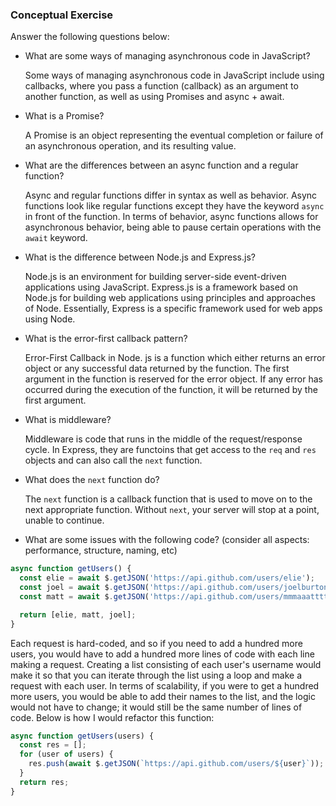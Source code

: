 ### Conceptual Exercise

Answer the following questions below:

- What are some ways of managing asynchronous code in JavaScript?

	Some ways of managing asynchronous code in JavaScript include using callbacks, where you pass a function (callback) as an argument to another function, as well as using Promises and async + await.

- What is a Promise?

	A Promise is an object representing the eventual completion or failure of an asynchronous operation, and its resulting value.

- What are the differences between an async function and a regular function?

	Async and regular functions differ in syntax as well as behavior. Async functions look like regular functions except they have the keyword `async` in front of the function. In terms of behavior, async functions allows for asynchronous behavior, being able to pause certain operations with the `await` keyword.

- What is the difference between Node.js and Express.js?
	
	Node.js is an environment for building server-side event-driven applications using JavaScript. Express.js is a framework based on Node.js for building web applications using principles and approaches of Node. Essentially, Express is a specific framework used for web apps using Node.

- What is the error-first callback pattern?

	Error-First Callback in Node. js is a function which either returns an error object or any successful data returned by the function. The first argument in the function is reserved for the error object. If any error has occurred during the execution of the function, it will be returned by the first argument.

- What is middleware?
  
	Middleware is code that runs in the middle of the request/response cycle. In Express, they are functoins that get access to the `req` and `res` objects and can also call the `next` function.

- What does the `next` function do?

	The `next` function is a callback function that is used to move on to the next appropriate function. Without `next`, your server will stop at a point, unable to continue. 

- What are some issues with the following code? (consider all aspects: performance, structure, naming, etc)

```js
async function getUsers() {
  const elie = await $.getJSON('https://api.github.com/users/elie');
  const joel = await $.getJSON('https://api.github.com/users/joelburton');
  const matt = await $.getJSON('https://api.github.com/users/mmmaaatttttt');

  return [elie, matt, joel];
}
```
Each request is hard-coded, and so if you need to add a hundred more users, you would have to add a hundred more lines of code with each line making a request. Creating a list consisting of each user's username would make it so that you can iterate through the list using a loop and make a request with each user. In terms of scalability, if you were to get a hundred more users, you would be able to add their names to the list, and the logic would not have to change; it would still be the same number of lines of code. Below is how I would refactor this function:

```js
async function getUsers(users) {
  const res = [];
  for (user of users) {
	res.push(await $.getJSON(`https://api.github.com/users/${user}`));
  }
  return res;
}
```